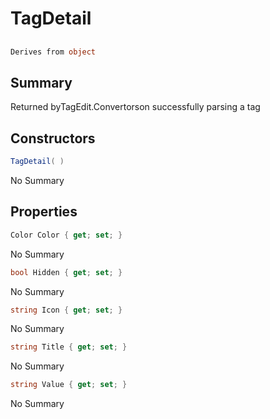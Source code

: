 # TagDetail

## 
```c#
Derives from object
```

## Summary

Returned byTagEdit.Convertorson successfully parsing a tag
## Constructors

```c#
TagDetail( ) 
```
No Summary
## Properties

```c#
Color Color { get; set; } 
```
No Summary
```c#
bool Hidden { get; set; } 
```
No Summary
```c#
string Icon { get; set; } 
```
No Summary
```c#
string Title { get; set; } 
```
No Summary
```c#
string Value { get; set; } 
```
No Summary
